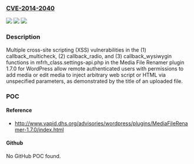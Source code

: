 ### [CVE-2014-2040](https://cve.mitre.org/cgi-bin/cvename.cgi?name=CVE-2014-2040)
![](https://img.shields.io/static/v1?label=Product&message=n%2Fa&color=blue)
![](https://img.shields.io/static/v1?label=Version&message=n%2Fa&color=blue)
![](https://img.shields.io/static/v1?label=Vulnerability&message=n%2Fa&color=brighgreen)

### Description

Multiple cross-site scripting (XSS) vulnerabilities in the (1) callback_multicheck, (2) callback_radio, and (3) callback_wysiwygin functions in mfrh_class.settings-api.php in the Media File Renamer plugin 1.7.0 for WordPress allow remote authenticated users with permissions to add media or edit media to inject arbitrary web script or HTML via unspecified parameters, as demonstrated by the title of an uploaded file.

### POC

#### Reference
- http://www.vapid.dhs.org/advisories/wordpress/plugins/MediaFileRenamer-1.7.0/index.html

#### Github
No GitHub POC found.

